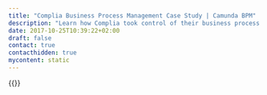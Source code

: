 ```yaml
---
title: "Complia Business Process Management Case Study | Camunda BPM"
description: "Learn how Complia took control of their business process automation and improved efficiency in their organization with Camunda. Camunda is the leader for workflow automation based on Java and BPMN 2.0. "
date: 2017-10-25T10:39:22+02:00
draft: false
contact: true
contacthidden: true
mycontent: static
---
```

{{<case-study-single
company="Complia "
companydescription="<p>Complia is a cannabis tech company providing document management and case management services for legalized cannabis industry. We automate cannabis licensing & regulatory filing for government agencies & operators. Complia electronically submits, reviews and manages required regulatory filings for government agencies. Regulators and operators enjoy streamlined cannabis licensing with our alert-based license management.</p>"
customerquote="<p><q>We started with an open source version of Activiti and then choose Camunda as a way for us to get enterprise support. We are very impressed with their on-boarding support and architectural changes made by their engineering around scalability and stability. Also, Camunda's licensing model is very creative and worked well for us given we are a SaaS company. Camunda clearly is a winner in the crowded BPM space.</q></p>-Hari Gopalakrishna, Co-Founder & CTO"
teaser="Providing document and case management services for the legalized cannabis industry"
usecase=""
videolink=""
logo="//images.ctfassets.net/vpidbgnakfvf/fTrUrGVbuSAumqUuYc4Yq/f945260d7c3448f0323d142dd693699f/complia.svg"
pdf=""
thumbnail="">}}